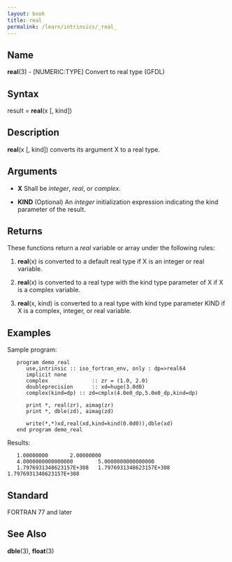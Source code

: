 ```yaml
---
layout: book
title: real
permalink: /learn/intrinsics/_real_
---
```

## __Name__

__real__(3) - \[NUMERIC:TYPE\] Convert to real type
(GFDL)

## __Syntax__

result = __real__(x \[, kind\])

## __Description__

__real__(x \[, kind\]) converts its argument X to a real type.

## __Arguments__

  - __X__
    Shall be _integer_, _real_, or _complex_.

  - __KIND__
    (Optional) An _integer_ initialization expression indicating the kind
    parameter of the result.

## __Returns__

These functions return a _real_ variable or array under the following
rules:

1.  __real__(x) is converted to a default real type if X is an integer
    or real variable.

2.  __real__(x) is converted to a real type with the kind type parameter
    of X if X is a complex variable.

3.  __real__(x, kind) is converted to a real type with kind type
    parameter KIND if X is a complex, integer, or real variable.

## __Examples__

Sample program:

```
   program demo_real
      use,intrinsic :: iso_fortran_env, only : dp=>real64
      implicit none
      complex              :: zr = (1.0, 2.0)
      doubleprecision      :: xd=huge(3.0d0)
      complex(kind=dp) :: zd=cmplx(4.0e0_dp,5.0e0_dp,kind=dp)

      print *, real(zr), aimag(zr)
      print *, dble(zd), aimag(zd)

      write(*,*)xd,real(xd,kind=kind(0.0d0)),dble(xd)
   end program demo_real
```

Results:

```
   1.00000000       2.00000000
   4.0000000000000000        5.0000000000000000
   1.7976931348623157E+308   1.7976931348623157E+308   1.7976931348623157E+308
```

## __Standard__

FORTRAN 77 and later

## __See Also__

__dble__(3), __float__(3)
